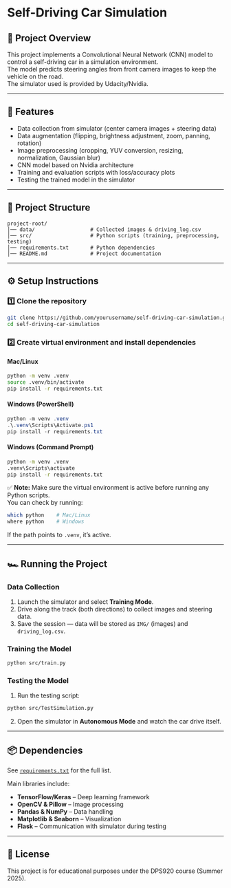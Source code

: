 # Self-Driving Car Simulation

## 📌 Project Overview

This project implements a Convolutional Neural Network (CNN) model to control a self-driving car in a simulation environment.  
The model predicts steering angles from front camera images to keep the vehicle on the road.  
The simulator used is provided by Udacity/Nvidia.

---

## 🚀 Features

- Data collection from simulator (center camera images + steering data)
- Data augmentation (flipping, brightness adjustment, zoom, panning, rotation)
- Image preprocessing (cropping, YUV conversion, resizing, normalization, Gaussian blur)
- CNN model based on Nvidia architecture
- Training and evaluation scripts with loss/accuracy plots
- Testing the trained model in the simulator

---

## 📂 Project Structure

```
project-root/
│── data/                  # Collected images & driving_log.csv
│── src/                   # Python scripts (training, preprocessing, testing)
│── requirements.txt       # Python dependencies
│── README.md              # Project documentation
```

---

## ⚙️ Setup Instructions

### 1️⃣ Clone the repository

```bash
git clone https://github.com/yourusername/self-driving-car-simulation.git
cd self-driving-car-simulation
```

### 2️⃣ Create virtual environment and install dependencies

#### Mac/Linux

```bash
python -m venv .venv
source .venv/bin/activate
pip install -r requirements.txt
```

#### Windows (PowerShell)

```powershell
python -m venv .venv
.\.venv\Scripts\Activate.ps1
pip install -r requirements.txt
```

#### Windows (Command Prompt)

```cmd
python -m venv .venv
.venv\Scripts\activate
pip install -r requirements.txt
```

✅ **Note:** Make sure the virtual environment is active before running any Python scripts.  
You can check by running:

```bash
which python    # Mac/Linux
where python    # Windows
```

If the path points to `.venv`, it’s active.

---

## 🏎 Running the Project

### **Data Collection**

1. Launch the simulator and select **Training Mode**.
2. Drive along the track (both directions) to collect images and steering data.
3. Save the session — data will be stored as `IMG/` (images) and `driving_log.csv`.

### **Training the Model**

```bash
python src/train.py
```

### **Testing the Model**

1. Run the testing script:

```bash
python src/TestSimulation.py
```

2. Open the simulator in **Autonomous Mode** and watch the car drive itself.

---

## 📦 Dependencies

See [`requirements.txt`](requirements.txt) for the full list.

Main libraries include:

- **TensorFlow/Keras** – Deep learning framework
- **OpenCV & Pillow** – Image processing
- **Pandas & NumPy** – Data handling
- **Matplotlib & Seaborn** – Visualization
- **Flask** – Communication with simulator during testing

---

## 📜 License

This project is for educational purposes under the DPS920 course (Summer 2025).
